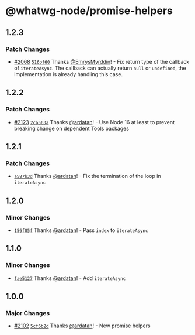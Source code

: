 # @whatwg-node/promise-helpers

## 1.2.3

### Patch Changes

- [#2068](https://github.com/ardatan/whatwg-node/pull/2068)
  [`516bf60`](https://github.com/ardatan/whatwg-node/commit/516bf60b55babd57e1721d404a01c526ec218acf)
  Thanks [@EmrysMyrddin](https://github.com/EmrysMyrddin)! - Fix return type of the callback of
  `iterateAsync`. The callback can actually return `null` or `undefined`, the implementation is
  already handling this case.

## 1.2.2

### Patch Changes

- [#2123](https://github.com/ardatan/whatwg-node/pull/2123)
  [`2ca563a`](https://github.com/ardatan/whatwg-node/commit/2ca563a205d12fa6f0bfe2fec39c838b757f7319)
  Thanks [@ardatan](https://github.com/ardatan)! - Use Node 16 at least to prevent breaking change
  on dependent Tools packages

## 1.2.1

### Patch Changes

- [`a587b3d`](https://github.com/ardatan/whatwg-node/commit/a587b3dd1e8a5791ee01ce90d96d3527e0091f99)
  Thanks [@ardatan](https://github.com/ardatan)! - Fix the termination of the loop in `iterateAsync`

## 1.2.0

### Minor Changes

- [`156f85f`](https://github.com/ardatan/whatwg-node/commit/156f85f0de1c43ee62f745132f315f3dc5b9a42b)
  Thanks [@ardatan](https://github.com/ardatan)! - Pass `index` to `iterateAsync`

## 1.1.0

### Minor Changes

- [`fae5127`](https://github.com/ardatan/whatwg-node/commit/fae5127a1de3aa76c8b1ff21cba9ce7901d47584)
  Thanks [@ardatan](https://github.com/ardatan)! - Add `iterateAsync`

## 1.0.0

### Major Changes

- [#2102](https://github.com/ardatan/whatwg-node/pull/2102)
  [`5cf6b2d`](https://github.com/ardatan/whatwg-node/commit/5cf6b2dbc589f4330c5efdee96356f48e438ae9e)
  Thanks [@ardatan](https://github.com/ardatan)! - New promise helpers

